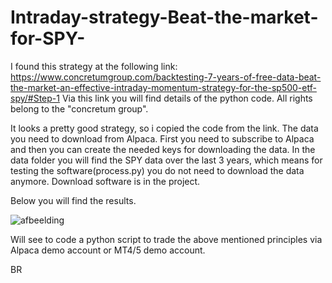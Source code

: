 # Intraday-strategy-Beat-the-market-for-SPY-

I found this strategy at the following link: https://www.concretumgroup.com/backtesting-7-years-of-free-data-beat-the-market-an-effective-intraday-momentum-strategy-for-the-sp500-etf-spy/#Step-1
Via this link you will find details of the python code.
All rights belong to the "concretum group".

It looks a pretty good strategy, so i copied the code from the link. The data you need to download from Alpaca.
First you need to subscribe to Alpaca and then you can create the needed keys for downloading the data.
In the data folder you will find the SPY data over the last 3 years, which means for testing the software(process.py) you do not need to download the data anymore.
Download software is in the project.

Below you will find the results.

![afbeelding](https://github.com/user-attachments/assets/53ebdf0b-b8d9-4a8c-873a-cf9bf1126b64)

Will see to code a python script to trade the above mentioned principles via Alpaca demo account or MT4/5 demo account.


BR

